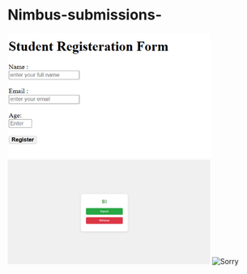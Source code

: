 # Nimbus-submissions-
<img src="/images/Practice 1.png" alt="Sorry" width="400">
<img src="/images/Practice 2.png" alt="Sorry" width="400">
<img src="/images/Pract3.png" alt="Sorry" width="400">
